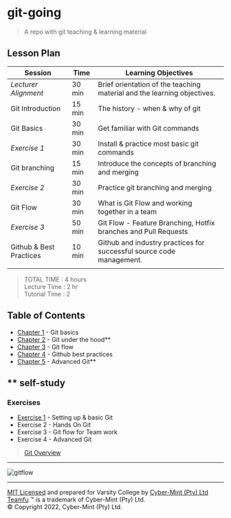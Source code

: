# git-going

> A repo with git teaching &amp; learning material

## Lesson Plan

| Session | Time | Learning Objectives |
| ------------- | --------  | -------------------- |
| *Lecturer Alignment* | 30 min | Brief orientation of the teaching material and the learning objectives. |
| Git Introduction | 15 min | The history - when & why of git |
| Git Basics | 30 min | Get familiar with Git commands |
| *Exercise 1* | 30 min | Install & practice most basic git commands |
| Git branching | 15 min | Introduce the concepts of branching and merging |
| *Exercise 2* | 30 min | Practice git branching and merging |
| Git Flow | 30 min | What is Git Flow and working together in a team |
| *Exercise 3* | 50 min | Git Flow - Feature Branching, Hotfix branches and Pull Requests |
| Github & Best Practices | 10 min | Github and industry practices for successful source code management. |
| | | |

> TOTAL TIME : 4 hours<br>Lecture Time : 2 hr<br>Tutorial Time : 2<br>




## Table of Contents

* [Chapter 1](./chapters/chapter-01.md) - Git basics
* [Chapter 2](./chapters/chapter-02.md) - Git under the hood**
* [Chapter 3](./chapters/chapter-03.md) - Git flow
* [Chapter 4](./chapters/chapter-04.md) - Github best practices
* [Chapter 5](./chapters/chapter-05.md) - Advanced Git**

** self-study
---
### Exercises
* [Exercise 1](./chapters/exercises-01.md) - Setting up & basic Git
* Exercise 2 - Hands On Git
* Exercise 3 - Git flow for Team work
* Exercise 4 - Advanced Git

> [Git Overview](./chapters/git-overview.md)
---
![gitflow](https://datasift.github.io/gitflow/GitFlowHotfixBranch.png)

---
[MIT Licensed](LICENSE) and prepared for Varsity College by [Cyber-Mint (Pty) Ltd](https://www.cyber-mint.com)<br>
[Teamfu](https://teamfu.tech) &trade; is a trademark of Cyber-Mint (Pty) Ltd.<br>
&copy; Copyright 2022, Cyber-Mint (Pty) Ltd.  